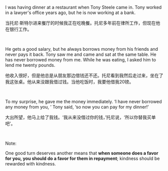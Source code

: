 I was having dinner at a restaurant when Tony Steele came in. Tony worked in a lawyer's office years ago, but he is now working at a bank.

当托尼·斯特尔进来餐厅的时候我正在吃晚餐。托尼多年前在律所工作，但现在他在银行工作。

    



He gets a good salary, but he always borrows money from his friends and never pays it back. Tony saw me and came and sat at the same table. He has never borrowed money from me. While he was eating, I asked him to lend me twenty pounds.

他收入很好，但是他总是从朋友那边借钱还不还。托尼看到我然后走过来，坐在了我这张桌。他从来没跟我借过钱。当他吃饭时，我要他借我20镑。

    



To my surprise, he gave me the money immediately. ‘I have never borrowed any money from you, ’ Tony said, ‘so now you can pay for my dinner!’

大出所望，他马上给了我钱。‘我从来没借过你的钱，’托尼说，‘所以你替我买单吧’。

    



Note:

One good turn deserves another means that **when someone does a favor for you, you should do a favor for them in repayment**; kindness should be rewarded with kindness.
